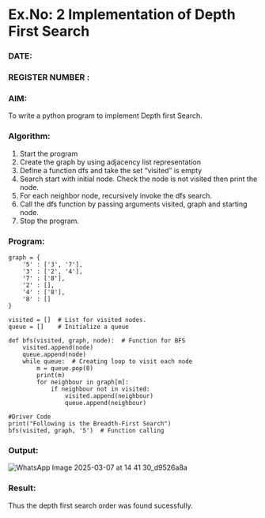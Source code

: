 # Ex.No: 2  Implementation of Depth First Search
### DATE:                                                                            
### REGISTER NUMBER : 
### AIM: 
To write a python program to implement Depth first Search. 
### Algorithm:
1. Start the program
2. Create the graph by using adjacency list representation
3. Define a function dfs and take the set “visited” is empty 
4. Search start with initial node. Check the node is not visited then print the node.
5. For each neighbor node, recursively invoke the dfs search.
6. Call the dfs function by passing arguments visited, graph and starting node.
7. Stop the program.
### Program:
```
graph = {
    '5' : ['3', '7'],
    '3' : ['2', '4'],
    '7' : ['8'],
    '2' : [],
    '4' : ['8'],
    '8' : []
}

visited = []  # List for visited nodes.
queue = []    # Initialize a queue

def bfs(visited, graph, node):  # Function for BFS
    visited.append(node)
    queue.append(node)
    while queue:  # Creating loop to visit each node
        m = queue.pop(0)
        print(m)
        for neighbour in graph[m]:
            if neighbour not in visited:
                visited.append(neighbour)
                queue.append(neighbour)

#Driver Code
print("Following is the Breadth-First Search")
bfs(visited, graph, '5')  # Function calling

```

### Output:
![WhatsApp Image 2025-03-07 at 14 41 30_d9526a8a](https://github.com/user-attachments/assets/8d39a942-fc12-4f3c-969c-880663b63cca)


### Result:
Thus the depth first search order was found sucessfully.
